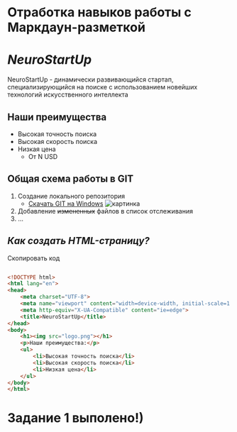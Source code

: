 # **Отработка навыков работы с Маркдаун-разметкой**


# *NeuroStartUp*

NeuroStartUp - динамически развивающийся стартап, специализирующийся на поиске с использованием новейших технологий искусственного интеллекта


## Наши преимущества

* Высокая точность поиска
* Высокая скорость поиска
* Низкая цена
    * От N USD

## Общая схема работы в **GIT**

1. Создание локального репозитория
    * [Скачать GIT на Windows](https://git-scm.com/download/win)
    ![картинка](https://github.com/netology-code/guides/raw/master/git/img/1.jpg)
1. Добавление  ~~измененных~~ файлов в список отслеживания
1. ...

## *Как создать HTML-страницу?*

Скопировать код

```html

<!DOCTYPE html>
<html lang="en">
<head>
    <meta charset="UTF-8">
    <meta name="viewport" content="width=device-width, initial-scale=1.0">
    <meta http-equiv="X-UA-Compatible" content="ie=edge">
    <title>NeuroStartUp</title>
</head>
<body>
    <h1><img src="logo.png"></h1>
    <p>Наши преимущества:</p>
    <ul>
        <li>Высокая точность поиска</li>
        <li>Высокая скорость поиска</li>
        <li>Низкая цена</li>
    </ul>
</body>
</html>
```


# Задание 1 выполено!)